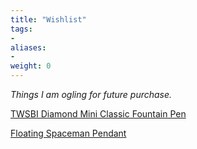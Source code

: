 ```yaml
---
title: "Wishlist"
tags:
-
aliases:
-
weight: 0
---
```


*Things I am ogling for future purchase.*

[TWSBI Diamond Mini Classic Fountain Pen](https://www.jetpens.com/TWSBI-Diamond-Mini-Classic-Fountain-Pen-Extra-Fine-Nib/pd/14263)

[Floating Spaceman Pendant](https://xxyxxy.com/)





